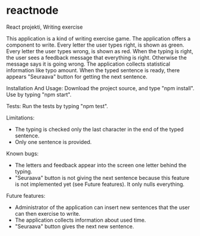 # reactnode
React projekti, Writing exercise

This application is a kind of writing exercise game. 
The application offers a component to write. 
Every letter the user types right, is shown as green. Every letter the user types wrong, is shown as red.
When the typing is right, the user sees a feedback message that everything is right. Otherwise the message says it is going wrong. The application collects statistical information like typo amount. When the typed sentence is ready, there appears "Seuraava" button for getting the next sentence.

Installation And Usage:
Download the project source, and type "npm install". Use by typing "npm start".

Tests:
Run the tests by typing "npm test".

Limitations:
- The typing is checked only the last character in the end of the typed sentence.
- Only one sentence is provided.

Known bugs:
- The letters and feedback appear into the screen one letter behind the typing.
- "Seuraava" button is not giving the next sentence because this feature is not implemented yet (see Future features). It only nulls everything.

Future features:
- Administrator of the application can insert new sentences that the user can then exercise to write.
- The application collects information about used time.
- "Seuraava" button gives the next new sentence.
